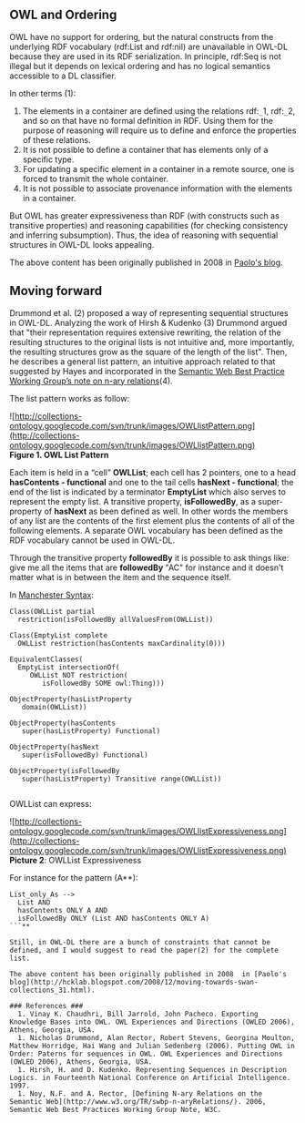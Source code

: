 ## OWL and Ordering ##

OWL have no support for ordering, but the natural constructs from the underlying RDF vocabulary (rdf:List and rdf:nil) are unavailable in OWL-DL because they are used in its RDF serialization. In principle, rdf:Seq is not illegal but it depends on lexical ordering and has no logical semantics accessible to a DL classifier.

In other terms (1):
  1. The elements in a container are defined using the relations rdf:`_`1, rdf:`_`2, and so on that have no formal definition in RDF. Using them for the purpose of reasoning will require us to define and enforce the properties of these relations.
  1. It is not possible to define a container that has elements only of a specific type.
  1. For updating a specific element in a container in a remote source, one is forced to transmit the whole container.
  1. It is not possible to associate provenance information with the elements in a container.

But OWL has greater expressiveness than RDF (with constructs such as transitive properties) and reasoning capabilities (for checking consistency and inferring subsumption). Thus, the idea of reasoning with sequential structures in OWL-DL looks appealing.


The above content has been originally published in 2008  in [Paolo's blog](http://hcklab.blogspot.com/2008/12/moving-towards-swan-collections.html).

## Moving forward ##

Drummond et al. (2) proposed a way of representing sequential structures in OWL-DL. Analyzing the work of Hirsh & Kudenko (3) Drummond argued that "their representation requires extensive rewriting, the relation of the resulting structures to the original lists is not intuitive and, more importantly, the resulting structures grow as the square of the length of the list". Then, he describes a general list pattern, an intuitive approach related to that suggested by Hayes  and incorporated in the [Semantic Web Best Practice Working Group’s note on n-ary relations](http://www.w3.org/TR/swbp-n-aryRelations/)(4).

The list pattern works as follow:

![http://collections-ontology.googlecode.com/svn/trunk/images/OWLlistPattern.png](http://collections-ontology.googlecode.com/svn/trunk/images/OWLlistPattern.png)<br />
**Figure 1. OWL List Pattern**

Each item is held in a “cell” **OWLList**; each cell has 2 pointers, one to a head **hasContents - functional** and one to the tail cells **hasNext - functional**; the end of the list is indicated by a terminator **EmptyList** which also serves to represent the empty list. A transitive property, **isFollowedBy**, as a super-property of **hasNext** as been defined as well. In other words the members of any list are the contents of the first element plus the contents of all of the following elements. A separate OWL vocabulary has been defined as the RDF vocabulary cannot be used in OWL-DL.

Through the transitive property **followedBy** it is possible to ask things like: give me all the items that are **followedBy** "AC" for instance and it doesn't matter what is in between the item and the sequence itself.

In [Manchester Syntax](http://www.co-ode.org/resources/reference/manchester_syntax/):
```
Class(OWLList partial
  restriction(isFollowedBy allValuesFrom(OWLList)) 

Class(EmptyList complete
  OWLList restriction(hasContents maxCardinality(0)))

EquivalentClasses(
  EmptyList intersectionOf(
     OWLList NOT restriction(
        isFollowedBy SOME owl:Thing)))

ObjectProperty(hasListProperty 
   domain(OWLList))

ObjectProperty(hasContents 
   super(hasListProperty) Functional)

ObjectProperty(hasNext 
   super(isFollowedBy) Functional)

ObjectProperty(isFollowedBy 
   super(hasListProperty) Transitive range(OWLList))
     
```

OWLList can express:

![http://collections-ontology.googlecode.com/svn/trunk/images/OWLlistExpressiveness.png](http://collections-ontology.googlecode.com/svn/trunk/images/OWLlistExpressiveness.png)<br />
**Picture 2**: OWLList Expressiveness

For instance for the pattern (A**):
```
List_only_As --> 
  List AND
  hasContents ONLY A AND
  isFollowedBy ONLY (List AND hasContents ONLY A)
```**

Still, in OWL-DL there are a bunch of constraints that cannot be defined, and I would suggest to read the paper(2) for the complete list.

The above content has been originally published in 2008  in [Paolo's blog](http://hcklab.blogspot.com/2008/12/moving-towards-swan-collections_31.html).

### References ###
  1. Vinay K. Chaudhri, Bill Jarrold, John Pacheco. Exporting Knowledge Bases into OWL. OWL Experiences and Directions (OWLED 2006), Athens, Georgia, USA.
  1. Nicholas Drummond, Alan Rector, Robert Stevens, Georgina Moulton, Matthew Horridge, Hai Wang and Julian Sedenberg (2006). Putting OWL in Order: Paterns for sequences in OWL. OWL Experiences and Directions (OWLED 2006), Athens, Georgia, USA.
  1. Hirsh, H. and D. Kudenko. Representing Sequences in Description Logics. in Fourteenth National Conference on Artificial Intelligence. 1997.
  1. Noy, N.F. and A. Rector, [Defining N-ary Relations on the Semantic Web](http://www.w3.org/TR/swbp-n-aryRelations/). 2006, Semantic Web Best Practices Working Group Note, W3C.
